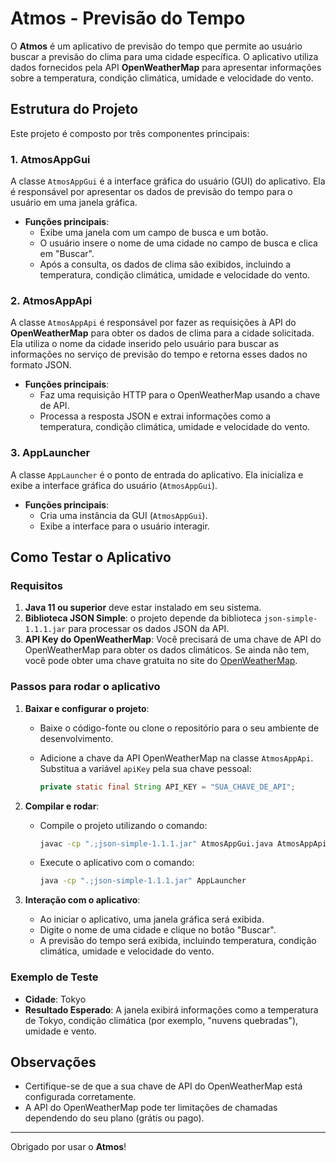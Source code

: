 # Atmos - Previsão do Tempo

O **Atmos** é um aplicativo de previsão do tempo que permite ao usuário buscar a previsão do clima para uma cidade específica. O aplicativo utiliza dados fornecidos pela API **OpenWeatherMap** para apresentar informações sobre a temperatura, condição climática, umidade e velocidade do vento.

## Estrutura do Projeto

Este projeto é composto por três componentes principais:

### 1. **AtmosAppGui**
A classe `AtmosAppGui` é a interface gráfica do usuário (GUI) do aplicativo. Ela é responsável por apresentar os dados de previsão do tempo para o usuário em uma janela gráfica.

- **Funções principais**:
  - Exibe uma janela com um campo de busca e um botão.
  - O usuário insere o nome de uma cidade no campo de busca e clica em "Buscar".
  - Após a consulta, os dados de clima são exibidos, incluindo a temperatura, condição climática, umidade e velocidade do vento.

### 2. **AtmosAppApi**
A classe `AtmosAppApi` é responsável por fazer as requisições à API do **OpenWeatherMap** para obter os dados de clima para a cidade solicitada. Ela utiliza o nome da cidade inserido pelo usuário para buscar as informações no serviço de previsão do tempo e retorna esses dados no formato JSON.

- **Funções principais**:
  - Faz uma requisição HTTP para o OpenWeatherMap usando a chave de API.
  - Processa a resposta JSON e extrai informações como a temperatura, condição climática, umidade e velocidade do vento.

### 3. **AppLauncher**
A classe `AppLauncher` é o ponto de entrada do aplicativo. Ela inicializa e exibe a interface gráfica do usuário (`AtmosAppGui`).

- **Funções principais**:
  - Cria uma instância da GUI (`AtmosAppGui`).
  - Exibe a interface para o usuário interagir.

## Como Testar o Aplicativo

### Requisitos
1. **Java 11 ou superior** deve estar instalado em seu sistema.
2. **Biblioteca JSON Simple**: o projeto depende da biblioteca `json-simple-1.1.1.jar` para processar os dados JSON da API.
3. **API Key do OpenWeatherMap**: Você precisará de uma chave de API do OpenWeatherMap para obter os dados climáticos. Se ainda não tem, você pode obter uma chave gratuita no site do [OpenWeatherMap](https://openweathermap.org/api).

### Passos para rodar o aplicativo

1. **Baixar e configurar o projeto**:
   - Baixe o código-fonte ou clone o repositório para o seu ambiente de desenvolvimento.
   - Adicione a chave da API OpenWeatherMap na classe `AtmosAppApi`. Substitua a variável `apiKey` pela sua chave pessoal:
   
     ```java
     private static final String API_KEY = "SUA_CHAVE_DE_API";
     ```

2. **Compilar e rodar**:
   - Compile o projeto utilizando o comando:

     ```bash
     javac -cp ".;json-simple-1.1.1.jar" AtmosAppGui.java AtmosAppApi.java AppLauncher.java
     ```

   - Execute o aplicativo com o comando:

     ```bash
     java -cp ".;json-simple-1.1.1.jar" AppLauncher
     ```

3. **Interação com o aplicativo**:
   - Ao iniciar o aplicativo, uma janela gráfica será exibida.
   - Digite o nome de uma cidade e clique no botão "Buscar".
   - A previsão do tempo será exibida, incluindo temperatura, condição climática, umidade e velocidade do vento.

### Exemplo de Teste
- **Cidade**: Tokyo
- **Resultado Esperado**: A janela exibirá informações como a temperatura de Tokyo, condição climática (por exemplo, "nuvens quebradas"), umidade e vento.

## Observações

- Certifique-se de que a sua chave de API do OpenWeatherMap está configurada corretamente.
- A API do OpenWeatherMap pode ter limitações de chamadas dependendo do seu plano (grátis ou pago).

---

Obrigado por usar o **Atmos**!

